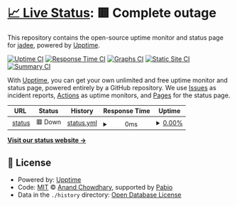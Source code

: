 # [📈 Live Status](https://status.dmpstr.top): <!--live status--> **🟥 Complete outage**

This repository contains the open-source uptime monitor and status page for [jadee](https://status.dmpstr.top), powered by [Upptime](https://github.com/upptime/upptime).

[![Uptime CI](https://github.com/zeroxonef/upptime/workflows/Uptime%20CI/badge.svg)](https://github.com/zeroxonef/upptime/actions?query=workflow%3A%22Uptime+CI%22)
[![Response Time CI](https://github.com/zeroxonef/upptime/workflows/Response%20Time%20CI/badge.svg)](https://github.com/zeroxonef/upptime/actions?query=workflow%3A%22Response+Time+CI%22)
[![Graphs CI](https://github.com/zeroxonef/upptime/workflows/Graphs%20CI/badge.svg)](https://github.com/zeroxonef/upptime/actions?query=workflow%3A%22Graphs+CI%22)
[![Static Site CI](https://github.com/zeroxonef/upptime/workflows/Static%20Site%20CI/badge.svg)](https://github.com/zeroxonef/upptime/actions?query=workflow%3A%22Static+Site+CI%22)
[![Summary CI](https://github.com/zeroxonef/upptime/workflows/Summary%20CI/badge.svg)](https://github.com/zeroxonef/upptime/actions?query=workflow%3A%22Summary+CI%22)

With [Upptime](https://upptime.js.org), you can get your own unlimited and free uptime monitor and status page, powered entirely by a GitHub repository. We use [Issues](https://github.com/zeroxonef/upptime/issues) as incident reports, [Actions](https://github.com/zeroxonef/upptime/actions) as uptime monitors, and [Pages](https://status.dmpstr.top) for the status page.

<!--start: status pages-->
<!-- This summary is generated by Upptime (https://github.com/upptime/upptime) -->
<!-- Do not edit this manually, your changes will be overwritten -->
<!-- prettier-ignore -->
| URL | Status | History | Response Time | Uptime |
| --- | ------ | ------- | ------------- | ------ |
| <img alt="" src="https://icons.duckduckgo.com/ip3/status.dmpstr.top.ico" height="13"> [status](https://status.dmpstr.top) | 🟥 Down | [status.yml](https://github.com/zeroxonef/upptime/commits/HEAD/history/status.yml) | <details><summary><img alt="Response time graph" src="./graphs/status/response-time-week.png" height="20"> 0ms</summary><br><a href="https://status.dmpstr.top/history/status"><img alt="Response time 329" src="https://img.shields.io/endpoint?url=https%3A%2F%2Fraw.githubusercontent.com%2Fzeroxonef%2Fupptime%2FHEAD%2Fapi%2Fstatus%2Fresponse-time.json"></a><br><a href="https://status.dmpstr.top/history/status"><img alt="24-hour response time 0" src="https://img.shields.io/endpoint?url=https%3A%2F%2Fraw.githubusercontent.com%2Fzeroxonef%2Fupptime%2FHEAD%2Fapi%2Fstatus%2Fresponse-time-day.json"></a><br><a href="https://status.dmpstr.top/history/status"><img alt="7-day response time 0" src="https://img.shields.io/endpoint?url=https%3A%2F%2Fraw.githubusercontent.com%2Fzeroxonef%2Fupptime%2FHEAD%2Fapi%2Fstatus%2Fresponse-time-week.json"></a><br><a href="https://status.dmpstr.top/history/status"><img alt="30-day response time 0" src="https://img.shields.io/endpoint?url=https%3A%2F%2Fraw.githubusercontent.com%2Fzeroxonef%2Fupptime%2FHEAD%2Fapi%2Fstatus%2Fresponse-time-month.json"></a><br><a href="https://status.dmpstr.top/history/status"><img alt="1-year response time 0" src="https://img.shields.io/endpoint?url=https%3A%2F%2Fraw.githubusercontent.com%2Fzeroxonef%2Fupptime%2FHEAD%2Fapi%2Fstatus%2Fresponse-time-year.json"></a></details> | <details><summary><a href="https://status.dmpstr.top/history/status">0.00%</a></summary><a href="https://status.dmpstr.top/history/status"><img alt="All-time uptime 16.56%" src="https://img.shields.io/endpoint?url=https%3A%2F%2Fraw.githubusercontent.com%2Fzeroxonef%2Fupptime%2FHEAD%2Fapi%2Fstatus%2Fuptime.json"></a><br><a href="https://status.dmpstr.top/history/status"><img alt="24-hour uptime 0.00%" src="https://img.shields.io/endpoint?url=https%3A%2F%2Fraw.githubusercontent.com%2Fzeroxonef%2Fupptime%2FHEAD%2Fapi%2Fstatus%2Fuptime-day.json"></a><br><a href="https://status.dmpstr.top/history/status"><img alt="7-day uptime 0.00%" src="https://img.shields.io/endpoint?url=https%3A%2F%2Fraw.githubusercontent.com%2Fzeroxonef%2Fupptime%2FHEAD%2Fapi%2Fstatus%2Fuptime-week.json"></a><br><a href="https://status.dmpstr.top/history/status"><img alt="30-day uptime 1.38%" src="https://img.shields.io/endpoint?url=https%3A%2F%2Fraw.githubusercontent.com%2Fzeroxonef%2Fupptime%2FHEAD%2Fapi%2Fstatus%2Fuptime-month.json"></a><br><a href="https://status.dmpstr.top/history/status"><img alt="1-year uptime 0.00%" src="https://img.shields.io/endpoint?url=https%3A%2F%2Fraw.githubusercontent.com%2Fzeroxonef%2Fupptime%2FHEAD%2Fapi%2Fstatus%2Fuptime-year.json"></a></details>

<!--end: status pages-->

[**Visit our status website →**](https://status.dmpstr.top)

## 📄 License

- Powered by: [Upptime](https://github.com/upptime/upptime)
- Code: [MIT](./LICENSE) © [Anand Chowdhary](https://anandchowdhary.com), supported by [Pabio](https://pabio.com)
- Data in the `./history` directory: [Open Database License](https://opendatacommons.org/licenses/odbl/1-0/)
